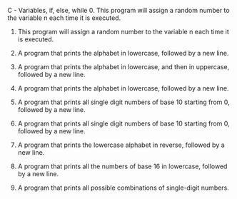 C - Variables, if, else, while
0. This program will assign a random number to the variable n each time it is executed.

1. This program will assign a random number to the variable n each time it is executed.

2. A program that prints the alphabet in lowercase, followed by a new line.

3. A program that prints the alphabet in lowercase, and then in uppercase, followed by a new line.

4. A program that prints the alphabet in lowercase, followed by a new line.

5. A program that prints all single digit numbers of base 10 starting from 0, followed by a new line.

6. A program that prints all single digit numbers of base 10 starting from 0, followed by a new line.

7. A program that prints the lowercase alphabet in reverse, followed by a new line.

8. A program that prints all the numbers of base 16 in lowercase, followed by a new line.

9. A program that prints all possible combinations of single-digit numbers.

